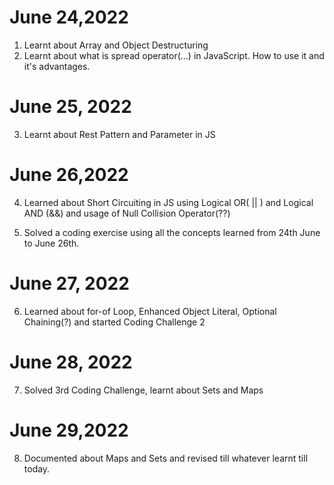 # June 24,2022

1. Learnt about Array and Object Destructuring
2. Learnt about what is spread operator(...) in JavaScript. How to use it and it's advantages.

# June 25, 2022

3. Learnt about Rest Pattern and Parameter in JS

# June 26,2022

4. Learned about Short Circuiting in JS using Logical OR( || ) and Logical AND (&&) and usage of Null Collision Operator(??)

5. Solved a coding exercise using all the concepts learned from 24th June to June 26th.

# June 27, 2022

6. Learned about for-of Loop, Enhanced Object Literal, Optional Chaining(?) and started Coding Challenge 2

# June 28, 2022

7. Solved 3rd Coding Challenge, learnt about Sets and Maps

# June 29,2022

8. Documented about Maps and Sets and revised till whatever learnt till today.
